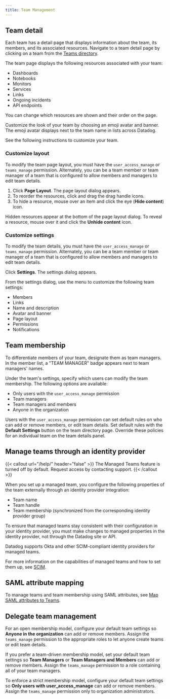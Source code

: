 ```yaml
---
title: Team Management
---
```


## Team detail

Each team has a detail page that displays information about the team, its members, and its associated resources. Navigate to a team detail page by clicking on a team from the [Teams directory][1].

The team page displays the following resources associated with your team:
- Dashboards
- Notebooks
- Monitors
- Services
- Links
- Ongoing incidents
- API endpoints

You can change which resources are shown and their order on the page.

Customize the look of your team by choosing an emoji avatar and banner. The emoji avatar displays next to the team name in lists across Datadog.

See the following instructions to customize your team.

### Customize layout

To modify the team page layout, you must have the `user_access_manage` or `teams_manage` permission. Alternately, you can be a team member or team manager of a team that is configured to allow members and managers to edit team details.

1. Click **Page Layout**. The page layout dialog appears.
1. To reorder the resources, click and drag the drag handle icons.
1. To hide a resource, mouse over an item and click the eye (**Hide content**) icon.

Hidden resources appear at the bottom of the page layout dialog. To reveal a resource, mouse over it and click the **Unhide content** icon.

### Customize settings

To modify the team details, you must have the `user_access_manage` or `teams_manage` permission. Alternately, you can be a team member or team manager of a team that is configured to allow members and managers to edit team details.

Click **Settings**. The settings dialog appears.

From the settings dialog, use the menu to customize the following team settings:
- Members
- Links
- Name and description
- Avatar and banner
- Page layout
- Permissions
- Notifications

## Team membership

To differentiate members of your team, designate them as team managers. In the member list, a "TEAM MANAGER" badge appears next to team managers' names.

Under the team's settings, specify which users can modify the team membership. The following options are available:
- Only users with the `user_access_manage` permission
- Team managers
- Team managers and members
- Anyone in the organization

Users with the `user_access_manage` permission can set default rules on who can add or remove members, or edit team details. Set default rules with the **Default Settings** button on the team directory page. Override these policies for an individual team on the team details panel.

## Manage teams through an identity provider

{{< callout url="/help/" header="false" >}}
The Managed Teams feature is turned off by default. Request access by contacting support.
{{< /callout >}}

When you set up a managed team, you configure the following properties of the team externally through an identity provider integration:
 - Team name
 - Team handle
 - Team membership (synchronized from the corresponding identity provider group)

To ensure that managed teams stay consistent with their configuration in your identity provider, you must make changes to managed properties in the identity provider, not through the Datadog site or API.

Datadog supports Okta and other SCIM-compliant identity providers for managed teams.

For more information on the capabilities of managed teams and how to set them up, see [SCIM][3].

## SAML attribute mapping

To manage teams and team membership using SAML attributes, see [Map SAML attributes to Teams][2].

## Delegate team management

For an open membership model, configure your default team settings so **Anyone in the organization** can add or remove members. Assign the `teams_manage` permission to the appropriate roles to let anyone create teams or edit team details.

If you prefer a team-driven membership model, set your default team settings so **Team Managers** or **Team Managers and Members** can add or remove members. Assign the `teams_manage` permission to a role containing all of your team managers.

To enforce a strict membership model, configure your default team settings so **Only users with user_access_manage** can add or remove members. Assign the `teams_manage` permission only to organization administrators.

[1]: https://app.datadoghq.com/organization-settings/teams
[2]: /account_management/saml/mapping/#map-saml-attributes-to-teams
[3]: /account_management/scim/
